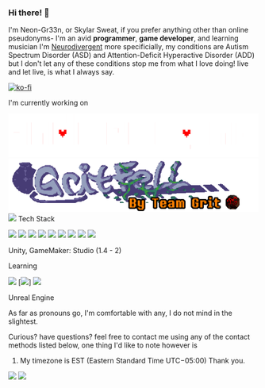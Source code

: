 ### Hi there! 👋
I'm Neon-Gr33n, or Skylar Sweat, if you prefer anything other than online pseudonyms- I'm an avid **programmer**, **game developer**, and learning musician
I'm [Neurodivergent](https://www.health.harvard.edu/blog/what-is-neurodiversity-202111232645) more specificially, my conditions are Autism Spectrum Disorder (ASD) and Attention-Deficit Hyperactive Disorder (ADD)
but I don't let any of these conditions stop me from what I love doing! live and let live, is what I always say.

[![ko-fi](https://ko-fi.com/img/githubbutton_sm.svg)](https://ko-fi.com/A0A8TSDFE)

I'm currently working on 

[<img src="ue_logo.png">](https://github.com/neon-gr33n/underengine/tree/main)
[<img src="gritfell_logo.png">](https://gamejolt.com/games/tg-fell-official/365971)
[<img src="hawkthorne_logo3">]("")
Tech Stack 

[<img src="https://img.shields.io/badge/Font_Awesome-339AF0?style=for-the-badge&logo=fontawesome&logoColor=white">](https://fontawesome.com/)
[<img src="https://img.shields.io/badge/Sass-CC6699?style=for-the-badge&logo=sass&logoColor=white">](https://sass-lang.com/)
[<img src="https://img.shields.io/badge/Webpack-8DD6F9?style=for-the-badge&logo=Webpack&logoColor=white">](https://webpack.js.org/)
[<img src="https://img.shields.io/badge/Vue%20js-35495E?style=for-the-badge&logo=vuedotjs&logoColor=4FC08D">](https://vuejs.org/)
[<img src="https://img.shields.io/badge/Node%20js-339933?style=for-the-badge&logo=nodedotjs&logoColor=white">](https://nodejs.org/en)
[<img src="https://img.shields.io/badge/Material%20UI-007FFF?style=for-the-badge&logo=mui&logoColor=white">](https://mui.com/)
[<img src="https://img.shields.io/badge/jQuery-0769AD?style=for-the-badge&logo=jquery&logoColor=white">](https://jquery.com/)
[<img src="https://img.shields.io/badge/Bootstrap-563D7C?style=for-the-badge&logo=bootstrap&logoColor=white">](https://getbootstrap.com/)
[<img src="https://img.shields.io/badge/MongoDB-4EA94B?style=for-the-badge&logo=mongodb&logoColor=white">](https://www.mongodb.com/)

Unity,
GameMaker: Studio (1.4 - 2)

Learning

[<img src="https://img.shields.io/badge/Electron-2B2E3A?style=for-the-badge&logo=electron&logoColor=9FEAF9">](https://www.electronjs.org/) 
[<img src="https://img.shields.io/badge/React-20232A?style=for-the-badge&logo=react&logoColor=61DAFB">]
[<img src="https://img.shields.io/badge/next%20js-000000?style=for-the-badge&logo=nextdotjs&logoColor=white">](https://nextjs.org/) 

Unreal Engine

As far as pronouns go, I'm comfortable with any, I do not mind in the slightest.

Curious? have questions? feel free to contact me using any of the contact methods listed below, one thing I'd like to note however is
1. My timezone is EST (Eastern Standard Time UTC−05:00)
Thank you.

[<img src="https://img.shields.io/badge/Gmail-D14836?style=for-the-badge&logo=gmail&logoColor=white">](mailto:sa.sweat04@yahoo.com?subject=Inquiry)
[<img src="https://img.shields.io/badge/Discord-5865F2?style=for-the-badge&logo=discord&logoColor=white">](https://discordapp.com/users/neongr33n)

<!--
**neon-gr33n/neon-gr33n** is a ✨ _special_ ✨ repository because its `README.md` (this file) appears on your GitHub profile.

Here are some ideas to get you started:

- 🔭 I’m currently working on ...
- 🌱 I’m currently learning ...
- 👯 I’m looking to collaborate on ...
- 🤔 I’m looking for help with ...
- 💬 Ask me about ...
- 📫 How to reach me: ...
- 😄 Pronouns: ...
- ⚡ Fun fact: ...
-->
